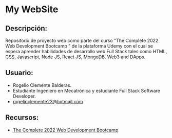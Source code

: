 # My WebSite
**Descripción:**
-
Repositorio de proyecto web como parte del curso "The Complete 2022 Web Development Bootcamp
" de la plataforma Udemy con el cual se espera aprender habilidades de desarrollo web Full Stack tales como HTML, CSS, Javascript, Node JS, React JS, MongoDB, Web3 and DApps.

**Usuario:**
-
- Rogelio Clemente Balderas. 
- Estudiante Ingeniero en Mecatrónica y estudiante Full Stack Software Developer.
- rogelioclemente23@hotmail.com

**Recursos:**
-
- [The Complete 2022 Web Development Bootcamp](https://www.udemy.com/course/the-complete-web-development-bootcamp)